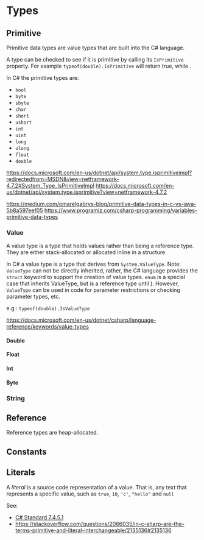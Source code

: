 # Types

## Primitive
Primitive data types are value types that are built into the C# language.

A type can be checked to see if it is primitive by calling its `IsPrimitive` property. For example `typeof(double).IsPrimitive` will return true, while .

In C# the primitive types are:
 - `bool`
 - `byte`
 - `sbyte`
 - `char`
 - `short`
 - `ushort`
 - `int`
 - `uint`
 - `long`
 - `ulong`
 - `float`
 - `double`


https://docs.microsoft.com/en-us/dotnet/api/system.type.isprimitiveimpl?redirectedfrom=MSDN&view=netframework-4.7.2#System_Type_IsPrimitiveImpl
https://docs.microsoft.com/en-us/dotnet/api/system.type.isprimitive?view=netframework-4.7.2

https://medium.com/omarelgabrys-blog/primitive-data-types-in-c-vs-java-5b8a597eef05
https://www.programiz.com/csharp-programming/variables-primitive-data-types

### Value
A value type is a type that holds values rather than being a reference type. They are either stack-allocated or allocated inline in a structure.

In C# a value type is a type that derives from `System.ValueType`. Note: `ValueType` can not be directly inherited, rather,
the C# language provides the `struct` keyword to support the creation of value types.
`enum` is a special case that inherits ValueType, but is a reference type until ).
However, `ValueType` can be used in code for parameter restrictions or checking parameter types, etc.

e.g.: `typeof(double).IsValueType`

https://docs.microsoft.com/en-us/dotnet/csharp/language-reference/keywords/value-types

#### Double

#### Float

#### Int

#### Byte

### String

## Reference
Reference types are heap-allocated.

## Constants


## Literals
A _literal_ is a source code representation of a value. That is, any text that represents a specific value, such as `true`, `10`, `'c'`, `"hello"` and `null`

See:
 - [C# Standard 7.4.5.1](https://www.ecma-international.org/publications/standards/Ecma-334.htm)
 - https://stackoverflow.com/questions/2066035/in-c-sharp-are-the-terms-primitive-and-literal-interchangeable/2135136#2135136
